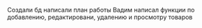 Создали бд написали план работы
Вадим написал функции по добавлению, редактировани, удалению и просмотру товаров
